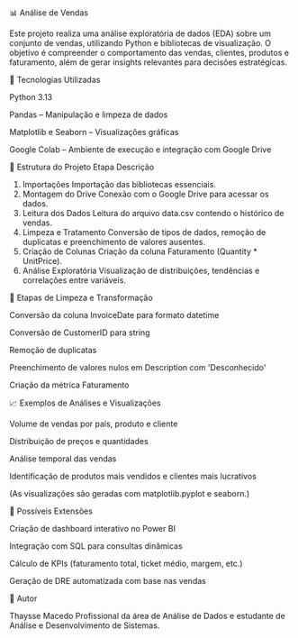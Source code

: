 📊 Análise de Vendas

Este projeto realiza uma análise exploratória de dados (EDA) sobre um conjunto de vendas, utilizando Python e bibliotecas de visualização. O objetivo é compreender o comportamento das vendas, clientes, produtos e faturamento, além de gerar insights relevantes para decisões estratégicas.

🚀 Tecnologias Utilizadas

Python 3.13

Pandas – Manipulação e limpeza de dados

Matplotlib e Seaborn – Visualizações gráficas

Google Colab – Ambiente de execução e integração com Google Drive

📁 Estrutura do Projeto
Etapa	Descrição
1. Importações	Importação das bibliotecas essenciais.
2. Montagem do Drive	Conexão com o Google Drive para acessar os dados.
3. Leitura dos Dados	Leitura do arquivo data.csv contendo o histórico de vendas.
4. Limpeza e Tratamento	Conversão de tipos de dados, remoção de duplicatas e preenchimento de valores ausentes.
5. Criação de Colunas	Criação da coluna Faturamento (Quantity * UnitPrice).
6. Análise Exploratória	Visualização de distribuições, tendências e correlações entre variáveis.
   
🧹 Etapas de Limpeza e Transformação

Conversão da coluna InvoiceDate para formato datetime

Conversão de CustomerID para string

Remoção de duplicatas

Preenchimento de valores nulos em Description com 'Desconhecido'

Criação da métrica Faturamento

📈 Exemplos de Análises e Visualizações

Volume de vendas por país, produto e cliente

Distribuição de preços e quantidades

Análise temporal das vendas

Identificação de produtos mais vendidos e clientes mais lucrativos

(As visualizações são geradas com matplotlib.pyplot e seaborn.)

🧠 Possíveis Extensões

Criação de dashboard interativo no Power BI

Integração com SQL para consultas dinâmicas

Cálculo de KPIs (faturamento total, ticket médio, margem, etc.)

Geração de DRE automatizada com base nas vendas


📄 Autor

Thaysse Macedo
Profissional da área de Análise de Dados e estudante de Análise e Desenvolvimento de Sistemas.
